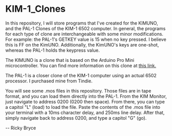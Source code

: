 # KIM-1_Clones
In this repository, I will store programs that I've created for the KIMUNO, and the PAL-1 Clones of the KIM-1 6502 computer.  In general, the programs for each type of clone are interchangeable with some minor modifications. For example: the PAL-1's GETKEY value is 15 when no key pressed.  I believe this is FF on the KimUNO.  Additionally, the KimUNO's keys are one-shot, whereas the PAL-1 holds the keypress value.<p>
The KIMUNO is a clone that is based on the Arduino Pro Mini microcontroller.  You can find more information on this clone at <a href="https://obsolescence.wixsite.com/obsolescence/kim-uno-summary-c1uuh">this link.</a><p>
<p>The PAL-1 is a closer clone of the KIM-1 computer using an actual 6502 processor.  I purchased mine from Tindie. </p>
<p>You will see some .mos files in this repository.  Those files are in tape format, and you can load them directly into the PAL-1.  From the KIM Monitor, just navigate to address 0200 (0200 then space).  From there, you can type a capitol "L" (load) to load the file.  Paste the contents of the .mos file into your terminal with a 10ms character delay, and 250ms line delay. 
 After that, simply navigate back to address 0200, and type a capitol "G" (go).  </p>
 <p>-- Ricky Bryce</p>
